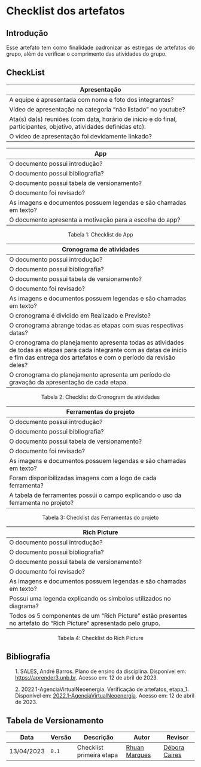 # Checklist dos artefatos

## Introdução

<div style="text-align: justify">
Esse artefato tem como finalidade padronizar as estregas de artefatos do grupo, além de verificar o comprimento das atividades do grupo.
</div>

## CheckList

| Apresentação |
| ------------ |
| A equipe é apresentada com nome e foto dos integrantes? |
| Vídeo de apresentação na categoria “não listado” no youtube? |
| Ata(s) da(s) reuniões (com data, horário de início e do final, participantes, objetivo, atividades definidas etc).|
| O vídeo de apresentação foi devidamente linkado? |

| App |
| --- |
| O documento possui introdução? |
| O documento possui bibliografia? |
| O documento possui tabela de versionamento? |
| O documento foi revisado? |
| As imagens e documentos possuem legendas e são chamadas em texto? |
| O documento apresenta a motivação para a escolha do app? |

<div style="text-align: center">
<p>Tabela 1: Checklist do App</p>
</div>

| Cronograma de atividades |
| ----------------------- |
| O documento possui introdução? |
| O documento possui bibliografia? |
| O documento possui tabela de versionamento? |
| O documento foi revisado? |
| As imagens e documentos possuem legendas e são chamadas em texto? |
| O cronograma é dividido em Realizado e Previsto? |
| O cronograma abrange todas as etapas com suas respectivas datas? |
| O cronograma do planejamento apresenta todas as atividades de todas as etapas para cada integrante com as datas de início e fim das entrega dos artefatos e com o período da revisão deles? |
| O cronograma do planejamento apresenta um período de gravação da apresentação de cada etapa. |

<div style="text-align: center">
<p>Tabela 2: Checklist do Cronogram de atividades</p>
</div>

| Ferramentas do projeto |
| ---------------------- |
| O documento possui introdução? |
| O documento possui bibliografia? |
| O documento possui tabela de versionamento? |
| O documento foi revisado? |
| As imagens e documentos possuem legendas e são chamadas em texto? |
| Foram disponibilizadas imagens com a logo de cada ferramenta? |
| A tabela de ferramentes possúi o campo explicando o uso da ferramenta no projeto? |

<div style="text-align: center">
<p>Tabela 3: Checklist das Ferramentas do projeto</p>
</div>

| Rich Picture |
| ------------ |
| O documento possui introdução? |
| O documento possui bibliografia? |
| O documento possui tabela de versionamento? |
| O documento foi revisado? |
| As imagens e documentos possuem legendas e são chamadas em texto? |
| Possui uma legenda explicando os símbolos utilizados no diagrama? |
| Todos os 5 componentes de um “Rich Picture” estão presentes no artefato do “Rich Picture” apresentado pelo grupo.|

<div style="text-align: center">
<p>Tabela 4: Checklist do Rich Picture</p>
</div>

## Bibliografia

 <p><ul>1. SALES, André Barros. Plano de ensino da disciplina. Disponível em: <a href="https://aprender3.unb.br">https://aprender3.unb.br</a>. Acesso em: 12 de abril de 2023.</ul></p>

<p><ul>2. 2022.1-AgenciaVirtualNeoenergia. Verificação de artefatos, etapa_1. Disponível em: <a href="https://github.com/Interacao-Humano-Computador/2022.1-AgenciaVirtualNeoenergia/blob/master/ghpages08/docs/verifica%C3%A7%C3%A3o_dos_artefatos/etapa_1/planejamento.md">2022.1-AgenciaVirtualNeoenergia</a>. Acesso em: 12 de abril de 2023.</ul></p>

## Tabela de Versionamento

| Data | Versão | Descrição | Autor | Revisor |
| ---- | ------ | --------- | ----- | ------- |
| 13/04/2023 | `0.1`  | Checklist primeira etapa | [Rhuan Marques](https://github.com/RhuanMr) | [Débora Caires](https://github.com/deboracaires) |
